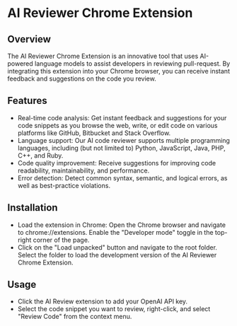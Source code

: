 AI Reviewer Chrome Extension
===============================

## Overview
The AI Reviewer Chrome Extension is an innovative tool that uses AI-powered language models to assist developers in reviewing pull-request. By integrating this extension into your Chrome browser, you can receive instant feedback and suggestions on the code you review.

## Features
- Real-time code analysis: Get instant feedback and suggestions for your code snippets as you browse the web, write, or edit code on various platforms like GitHub, Bitbucket and Stack Overflow.
- Language support: Our AI code reviewer supports multiple programming languages, including (but not limited to) Python, JavaScript, Java, PHP, C++, and Ruby.
- Code quality improvement: Receive suggestions for improving code readability, maintainability, and performance.
- Error detection: Detect common syntax, semantic, and logical errors, as well as best-practice violations.

## Installation
- Load the extension in Chrome: Open the Chrome browser and navigate to chrome://extensions. Enable the "Developer mode" toggle in the top-right corner of the page.
- Click on the "Load unpacked" button and navigate to the root folder. Select the folder to load the development version of the AI Reviewer Chrome Extension.

## Usage
- Click the AI Review extension to add your OpenAI API key.
- Select the code snippet you want to review, right-click, and select "Review Code" from the context menu.
